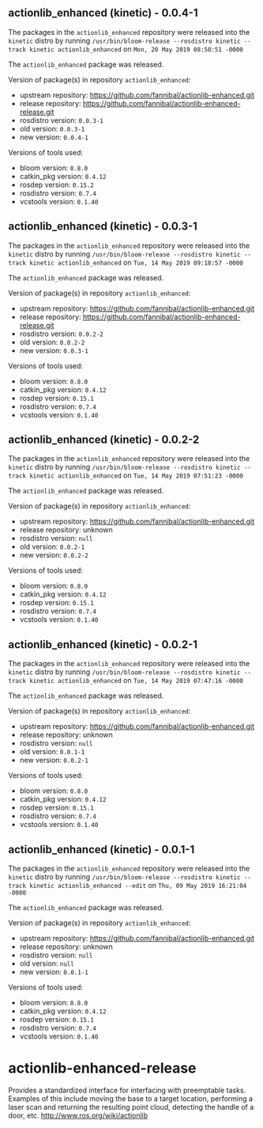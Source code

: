 ## actionlib_enhanced (kinetic) - 0.0.4-1

The packages in the `actionlib_enhanced` repository were released into the `kinetic` distro by running `/usr/bin/bloom-release --rosdistro kinetic --track kinetic actionlib_enhanced` on `Mon, 20 May 2019 08:50:51 -0000`

The `actionlib_enhanced` package was released.

Version of package(s) in repository `actionlib_enhanced`:

- upstream repository: https://github.com/fannibal/actionlib-enhanced.git
- release repository: https://github.com/fannibal/actionlib-enhanced-release.git
- rosdistro version: `0.0.3-1`
- old version: `0.0.3-1`
- new version: `0.0.4-1`

Versions of tools used:

- bloom version: `0.8.0`
- catkin_pkg version: `0.4.12`
- rosdep version: `0.15.2`
- rosdistro version: `0.7.4`
- vcstools version: `0.1.40`


## actionlib_enhanced (kinetic) - 0.0.3-1

The packages in the `actionlib_enhanced` repository were released into the `kinetic` distro by running `/usr/bin/bloom-release --rosdistro kinetic --track kinetic actionlib_enhanced` on `Tue, 14 May 2019 09:18:57 -0000`

The `actionlib_enhanced` package was released.

Version of package(s) in repository `actionlib_enhanced`:

- upstream repository: https://github.com/fannibal/actionlib-enhanced.git
- release repository: https://github.com/fannibal/actionlib-enhanced-release.git
- rosdistro version: `0.0.2-2`
- old version: `0.0.2-2`
- new version: `0.0.3-1`

Versions of tools used:

- bloom version: `0.8.0`
- catkin_pkg version: `0.4.12`
- rosdep version: `0.15.1`
- rosdistro version: `0.7.4`
- vcstools version: `0.1.40`


## actionlib_enhanced (kinetic) - 0.0.2-2

The packages in the `actionlib_enhanced` repository were released into the `kinetic` distro by running `/usr/bin/bloom-release --rosdistro kinetic --track kinetic actionlib_enhanced` on `Tue, 14 May 2019 07:51:23 -0000`

The `actionlib_enhanced` package was released.

Version of package(s) in repository `actionlib_enhanced`:

- upstream repository: https://github.com/fannibal/actionlib-enhanced.git
- release repository: unknown
- rosdistro version: `null`
- old version: `0.0.2-1`
- new version: `0.0.2-2`

Versions of tools used:

- bloom version: `0.8.0`
- catkin_pkg version: `0.4.12`
- rosdep version: `0.15.1`
- rosdistro version: `0.7.4`
- vcstools version: `0.1.40`


## actionlib_enhanced (kinetic) - 0.0.2-1

The packages in the `actionlib_enhanced` repository were released into the `kinetic` distro by running `/usr/bin/bloom-release --rosdistro kinetic --track kinetic actionlib_enhanced` on `Tue, 14 May 2019 07:47:16 -0000`

The `actionlib_enhanced` package was released.

Version of package(s) in repository `actionlib_enhanced`:

- upstream repository: https://github.com/fannibal/actionlib-enhanced.git
- release repository: unknown
- rosdistro version: `null`
- old version: `0.0.1-1`
- new version: `0.0.2-1`

Versions of tools used:

- bloom version: `0.8.0`
- catkin_pkg version: `0.4.12`
- rosdep version: `0.15.1`
- rosdistro version: `0.7.4`
- vcstools version: `0.1.40`


## actionlib_enhanced (kinetic) - 0.0.1-1

The packages in the `actionlib_enhanced` repository were released into the `kinetic` distro by running `/usr/bin/bloom-release --rosdistro kinetic --track kinetic actionlib_enhanced --edit` on `Thu, 09 May 2019 16:21:04 -0000`

The `actionlib_enhanced` package was released.

Version of package(s) in repository `actionlib_enhanced`:

- upstream repository: https://github.com/fannibal/actionlib-enhanced.git
- release repository: unknown
- rosdistro version: `null`
- old version: `null`
- new version: `0.0.1-1`

Versions of tools used:

- bloom version: `0.8.0`
- catkin_pkg version: `0.4.12`
- rosdep version: `0.15.1`
- rosdistro version: `0.7.4`
- vcstools version: `0.1.40`


# actionlib-enhanced-release
Provides a standardized interface for interfacing with preemptable tasks. Examples of this include moving the base to a target location, performing a laser scan and returning the resulting point cloud, detecting the handle of a door, etc. http://www.ros.org/wiki/actionlib
